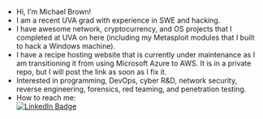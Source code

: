 - Hi, I’m Michael Brown!
- I am a recent UVA grad with experience in SWE and hacking. 
- I have awesome network, cryptocurrency, and OS projects that I completed at UVA on here (including my Metasploit modules that I built to hack a Windows machine).
- I have a recipe hosting website that is currently under maintenance as I am transitioning it from using Microsoft Azure to AWS. It is in a private repo, but I will post the link as soon as I fix it.
- Interested in programming, DevOps, cyber R&D, network security, reverse engineering, forensics, red teaming, and penetration testing.
- How to reach me: <div id="badges"> <a href="https://www.linkedin.com/in/michael-brown-5042581a3/"> <img src="https://img.shields.io/badge/LinkedIn-blue?style=for-the-badge&logo=linkedin&logoColor=white" alt="LinkedIn Badge"/> </a> </div>

